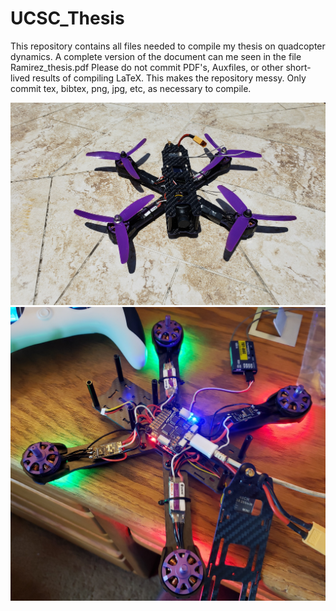 # UCSC_Thesis
This repository contains all files needed to compile my thesis on quadcopter dynamics. A complete version of the document can me seen in the file Ramirez_thesis.pdf
Please do not commit PDF's, Auxfiles, or other short-lived results of compiling LaTeX. This makes the repository messy. Only commit tex, bibtex, png, jpg, etc, as necessary to compile.

![quadcopter](20200530_121423crop.jpg)
![quadcopter](20200322_154331crop.jpg)
